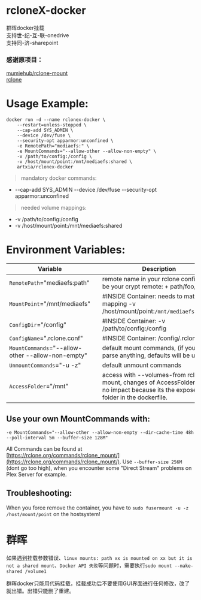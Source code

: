 
# rcloneX-docker
群晖docker挂载<br>
支持世-纪-互-联-onedrive<br>
支持同-济-sharepoint

### 感谢原项目：
[mumiehub/rclone-mount](https://hub.docker.com/r/mumiehub/rclone-mount)<br>
[rclone](https://github.com/rclone/rclone)

# Usage Example:

    docker run -d --name rclonex-docker \
        --restart=unless-stopped \
        --cap-add SYS_ADMIN \
        --device /dev/fuse \
        --security-opt apparmor:unconfined \
        -e RemotePath="mediaefs:" \
        -e MountCommands="--allow-other --allow-non-empty" \
        -v /path/to/config:/config \
        -v /host/mount/point:/mnt/mediaefs:shared \
        artxia/rclonex-docker


> mandatory docker commands:

- --cap-add SYS_ADMIN --device /dev/fuse --security-opt apparmor:unconfined


> needed volume mappings:

- -v /path/to/config:/config
- -v /host/mount/point:/mnt/mediaefs:shared


# Environment Variables:

| Variable |  | Description |
|---|--------|----|
|`RemotePath`="mediaefs:path" | |remote name in your rclone config, can be your crypt remote: + path/foo/bar|
|`MountPoint`="/mnt/mediaefs"| |#INSIDE Container: needs to match mapping -v /host/mount/point:`/mnt/mediaefs:shared`|
|`ConfigDir`="/config"| |#INSIDE Container: -v /path/to/config:/config|
|`ConfigName`=".rclone.conf"| |#INSIDE Container: /config/.rclone.conf|
|`MountCommands`="--allow-other --allow-non-empty"| |default mount commands, (if you not parse anything, defaults will be used)|
|`UnmountCommands`="-u -z"| |default unmount commands|
|`AccessFolder`="/mnt" ||access with --volumes-from rclone-mount, changes of AccessFolder have no impact because its the exposed folder in the dockerfile.|


## Use your own MountCommands with:
```vim
-e MountCommands="--allow-other --allow-non-empty --dir-cache-time 48h --poll-interval 5m --buffer-size 128M"
```

All Commands can be found at [https://rclone.org/commands/rclone_mount/](https://rclone.org/commands/rclone_mount/). Use `--buffer-size 256M` (dont go too high), when you encounter some "Direct Stream" problems on Plex Server for example.

## Troubleshooting:
When you force remove the container, you have to `sudo fusermount -u -z /host/mount/point` on the hostsystem!


# 群晖
如果遇到挂载参数错误、`linux mounts: path xx is mounted on xx but it is not a shared mount`、`Docker API 失败`等问题时，需要执行`sudo mount --make-shared /volume1`

群晖docker只能用代码挂载，挂载成功后不要使用GUI界面进行任何修改，改了就出错。出错只能删了重建。
